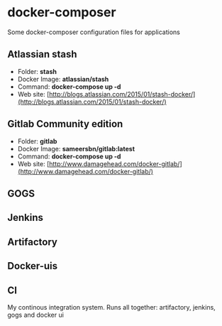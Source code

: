# docker-composer
Some docker-composer configuration files for applications


## Atlassian stash
- Folder: **stash**
- Docker Image: **atlassian/stash**
- Command: **docker-compose up -d**  
- Web site: [http://blogs.atlassian.com/2015/01/stash-docker/](http://blogs.atlassian.com/2015/01/stash-docker/)

## Gitlab Community edition
- Folder: **gitlab**
- Docker Image: **sameersbn/gitlab:latest**
- Command: **docker-compose up -d**
- Web site: [http://www.damagehead.com/docker-gitlab/](http://www.damagehead.com/docker-gitlab/)

## GOGS

## Jenkins

## Artifactory

## Docker-uis

## CI
My continous integration system.
Runs all together: artifactory, jenkins, gogs and docker ui
